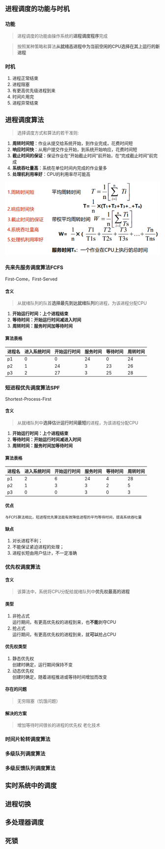 ## 进程调度的功能与时机

### 功能
>   进程调度的功能由操作系统的**进程调度程序**完成

>   按照某种策略和算法**从就绪态进程中为当前空闲的CPU选择在其上运行的新进程**

### 时机
1. 进程正常结束 
1. 进程阻塞
1. 有更高优先级进程到来
1. 时间片用完 
1. 进程异常结束

## 进程调度算法

>   选择调度方式和算法的若干准则:

1.  **周转时间短**：作业从提交给系统开始，到作业完成，花费时间短
2.  **响应时间快**：从用户提交作业开始，到系统开始响应，花费时间短
3.  **截止时间的保证**：保证作业在“开始截止时间”前开始，在“完成截止时间”前完成
4.  **系统吞吐量高**：系统在单位时间内完成的作业量多
5.  **处理机利用率好**：CPU的利用率尽可能高

![选择调度方式和算法的若干准则](./image/1.png)

### 先来先服务调度算法FCFS
First-Come，First-Served

#### 含义
>   从就绪队列的队首**选择最先到达就绪队列**的进程，为该进程分配CPU

1.  **开始运行时间：上个进程结束**
2.  **等待时间：开始运行时间减进入时间**
3.  **周转时间：服务时间加等待时间**

#### 算法表格
|      进程名   | 进入系统时间    | 开始运行时间  | 服务时间 | 等待时间  | 周转时间 |
|      ------   | ------    | ------  | ------ | ------  | ------ |
|      p1   | 0    | 0  | 24 | 0  | 24 |
|      p2   | 1    | 24  | 3 | 23  | 26 |
|      p3   | 2    | 27  | 3 | 25  | 28 |

### 短进程优先调度算法SPF
Shortest-Process-First

#### 含义
>   从就绪队列中**选择估计运行时间最短**的进程，为该进程分配CPU

1.  **开始运行时间：上个进程结束**
2.  **等待时间：开始运行时间减进入时间**
3.  **周转时间：服务时间加等待时间**

#### 算法表格
|      进程名   | 进入系统时间    | 开始运行时间  | 服务时间 | 等待时间  | 周转时间 |
|      ------   | ------    | ------  | ------ | ------  | ------ |
|      p1   | 2    | 6  | 24 | 4  | 28 |
|      p2   | 1    | 3  | 3 | 2  | 5 |
|      p3   | 0    | 0  | 3 | 0  | 3 |

#### 优点
    与FCFS算法相比，短进程优先算法能有效降低进程的平均等待时间，提高系统吞吐量
#### 缺点
1.  对长进程不利；  
2.  不能保证紧迫进程的处理；
3.  进程长短由用户估计，不一定准确

### 优先权调度算法

#### 含义
>   该算法中，系统将CPU分配给就绪队列中**优先权最高的进程**

#### 类型

1.  非抢占式  
    运行期间，有更高优先权的进程到来，也**不能**剥夺CPU
2.  抢占式  
    运行期间，有更高优先权的进程到来，就**可以**抢占CPU

#### 优先权类型

1.  静态优先权  
    创建时确定，运行期间保持不变
2.  动态优先权  
    创建时确定，随着进程推进或等待时间增加而改变

#### 存在的问题
>   无穷阻塞（饥饿问题）

#### 解决的方案
>   增加等待时间很长的进程的优先权 老化技术


### 时间片轮转调度算法

### 多级队列调度算法

### 多级反馈队列调度算法


## 实时系统中的调度

## 进程切换

## 多处理器调度

## 死锁